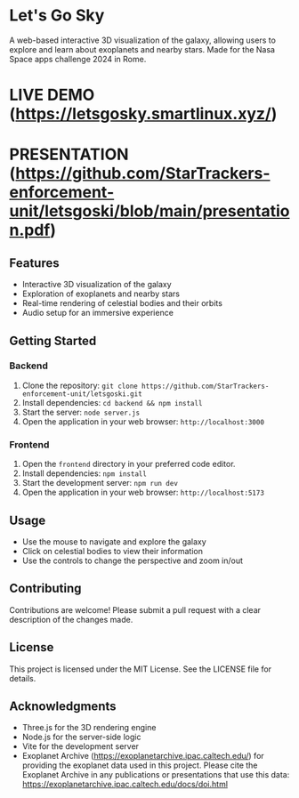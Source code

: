 # Let's Go Sky

A web-based interactive 3D visualization of the galaxy, allowing users to explore and learn about exoplanets and nearby stars.
Made for the Nasa Space apps challenge 2024 in Rome.

# LIVE DEMO (https://letsgosky.smartlinux.xyz/)
# PRESENTATION (https://github.com/StarTrackers-enforcement-unit/letsgoski/blob/main/presentation.pdf)

## Features

* Interactive 3D visualization of the galaxy
* Exploration of exoplanets and nearby stars
* Real-time rendering of celestial bodies and their orbits
* Audio setup for an immersive experience

## Getting Started

### Backend

1. Clone the repository: `git clone https://github.com/StarTrackers-enforcement-unit/letsgoski.git`
2. Install dependencies: `cd backend && npm install`
3. Start the server: `node server.js`
4. Open the application in your web browser: `http://localhost:3000`

### Frontend

1. Open the `frontend` directory in your preferred code editor.
2. Install dependencies: `npm install`
3. Start the development server: `npm run dev`
4. Open the application in your web browser: `http://localhost:5173`

## Usage

* Use the mouse to navigate and explore the galaxy
* Click on celestial bodies to view their information
* Use the controls to change the perspective and zoom in/out

## Contributing

Contributions are welcome! Please submit a pull request with a clear description of the changes made.

## License

This project is licensed under the MIT License. See the LICENSE file for details.

## Acknowledgments

* Three.js for the 3D rendering engine
* Node.js for the server-side logic
* Vite for the development server
* Exoplanet Archive (https://exoplanetarchive.ipac.caltech.edu/) for providing the exoplanet data used in this project. Please cite the Exoplanet Archive in any publications or presentations that use this data: https://exoplanetarchive.ipac.caltech.edu/docs/doi.html
